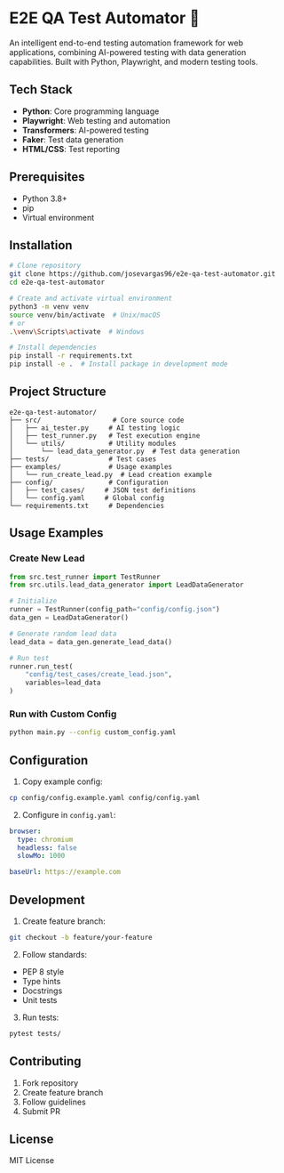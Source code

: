 # E2E QA Test Automator 🤖

An intelligent end-to-end testing automation framework for web applications, combining AI-powered testing with data generation capabilities. Built with Python, Playwright, and modern testing tools.

## Tech Stack
- **Python**: Core programming language
- **Playwright**: Web testing and automation
- **Transformers**: AI-powered testing
- **Faker**: Test data generation
- **HTML/CSS**: Test reporting

## Prerequisites
- Python 3.8+
- pip
- Virtual environment

## Installation

```bash
# Clone repository
git clone https://github.com/josevargas96/e2e-qa-test-automator.git
cd e2e-qa-test-automator

# Create and activate virtual environment
python3 -m venv venv
source venv/bin/activate  # Unix/macOS
# or
.\venv\Scripts\activate  # Windows

# Install dependencies
pip install -r requirements.txt
pip install -e .  # Install package in development mode
```

## Project Structure
```
e2e-qa-test-automator/
├── src/                  # Core source code
│   ├── ai_tester.py     # AI testing logic
│   ├── test_runner.py   # Test execution engine
│   └── utils/           # Utility modules
│       └── lead_data_generator.py  # Test data generation
├── tests/               # Test cases
├── examples/            # Usage examples
│   └── run_create_lead.py  # Lead creation example
├── config/              # Configuration
│   ├── test_cases/     # JSON test definitions
│   └── config.yaml     # Global config
└── requirements.txt     # Dependencies
```

## Usage Examples

### Create New Lead
```python
from src.test_runner import TestRunner
from src.utils.lead_data_generator import LeadDataGenerator

# Initialize
runner = TestRunner(config_path="config/config.json")
data_gen = LeadDataGenerator()

# Generate random lead data
lead_data = data_gen.generate_lead_data()

# Run test
runner.run_test(
    "config/test_cases/create_lead.json",
    variables=lead_data
)
```

### Run with Custom Config
```bash
python main.py --config custom_config.yaml
```

## Configuration

1. Copy example config:
```bash
cp config/config.example.yaml config/config.yaml
```

2. Configure in `config.yaml`:
```yaml
browser:
  type: chromium
  headless: false
  slowMo: 1000

baseUrl: https://example.com
```

## Development

1. Create feature branch:
```bash
git checkout -b feature/your-feature
```

2. Follow standards:
- PEP 8 style
- Type hints
- Docstrings
- Unit tests

3. Run tests:
```bash
pytest tests/
```

## Contributing
1. Fork repository
2. Create feature branch
3. Follow guidelines
4. Submit PR

## License
MIT License